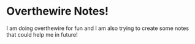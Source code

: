 # Overthewire Notes!

I am doing overthewire for fun and I am also trying to create some notes that could help me in future!
